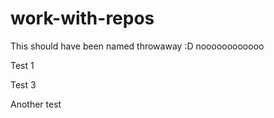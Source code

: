 # work-with-repos

This should have been named throwaway :D 
noooooooooooo

Test 1 

Test 3

Another test
